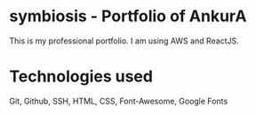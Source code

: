 # symbiosis - Portfolio of AnkurA
This is my professional portfolio. I am using AWS and ReactJS.

# Technologies used
Git, Github,
SSH,
HTML,
CSS, 
Font-Awesome,
Google Fonts
